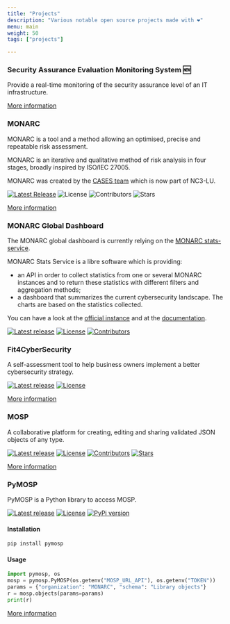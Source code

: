 ```yaml
---
title: "Projects"
description: "Various notable open source projects made with ❤"
menu: main
weight: 50
tags: ["projects"]

---
```



### Security Assurance Evaluation Monitoring System 🆕

Provide a real-time monitoring of the security assurance level of an IT infrastructure.


[More information](https://github.com/scandale-project)


### MONARC

MONARC is a tool and a method allowing an optimised, precise and repeatable risk assessment.

MONARC is an iterative and qualitative method of risk analysis in four stages,
broadly inspired by ISO/IEC 27005.

MONARC was created by the [CASES team](https://www.cases.lu) which is now part of NC3-LU.


[![Latest Release](https://img.shields.io/github/release/monarc-project/MonarcAppFO.svg?style=flat-square)](https://github.com/monarc-project/MonarcAppFO/releases/latest)
![License](https://img.shields.io/github/license/monarc-project/MonarcAppFO.svg?style=flat-square)
![Contributors](https://img.shields.io/github/contributors/monarc-project/MonarcAppFO.svg?style=flat-square)
![Stars](https://img.shields.io/github/stars/monarc-project/MonarcAppFO.svg?style=flat-square)


[More information](/monarc)



### MONARC Global Dashboard

The MONARC global dashboard is currently relying on the
[MONARC stats-service](https://github.com/monarc-project/stats-service).


MONARC Stats Service is a libre software which is providing:

* an API in order to collect statistics from one or several MONARC
  instances and to return these statistics with different filters
  and aggregation methods;
* a dashboard that summarizes the current cybersecurity landscape.
  The charts are based on the statistics collected.

You can have a look at the [official instance](https://dashboard.monarc.lu)
and at the [documentation](https://www.monarc.lu/documentation/stats-service/).


[![Latest release](https://img.shields.io/github/release/monarc-project/stats-service.svg?style=flat-square)](https://github.com/monarc-project/stats-service/releases/latest)
[![License](https://img.shields.io/github/license/monarc-project/stats-service.svg?style=flat-square)](https://www.gnu.org/licenses/agpl-3.0.html)
[![Contributors](https://img.shields.io/github/contributors/monarc-project/stats-service.svg?style=flat-square)](https://github.com/monarc-project/stats-service/graphs/contributors)



### Fit4CyberSecurity

A self-assessment tool to help business owners implement a
better cybersecurity strategy.

[![Latest release](https://img.shields.io/github/release/CASES-LU/Fit4Cybersecurity.svg?style=flat-square)](https://github.com/CASES-LU/Fit4Cybersecurity/releases/latest)
[![License](https://img.shields.io/github/license/CASES-LU/Fit4Cybersecurity.svg?style=flat-square)](https://www.gnu.org/licenses/agpl-3.0.html)

[More information](/fit4cybersecurity)


### MOSP

A collaborative platform for creating, editing and sharing
validated JSON objects of any type.

[![Latest release](https://img.shields.io/github/release/CASES-LU/MOSP.svg?style=flat-square)](https://github.com/NC3-LU/MOSP/releases/latest)
[![License](https://img.shields.io/github/license/CASES-LU/MOSP.svg?style=flat-square)](https://www.gnu.org/licenses/agpl-3.0.html)
[![Contributors](https://img.shields.io/github/contributors/CASES-LU/MOSP.svg?style=flat-square)](https://github.com/NC3-LU/MOSP/graphs/contributors)
[![Stars](https://img.shields.io/github/stars/CASES-LU/MOSP.svg?style=flat-square)](https://github.com/NC3-LU/MOSP/stargazers)

[More information](/mosp)


### PyMOSP

PyMOSP is a Python library to access MOSP.

[![Latest release](https://img.shields.io/github/release/CASES-LU/PyMOSP.svg?style=flat-square)](https://github.com/CASES-LU/PyMOSP/releases/latest)
[![License](https://img.shields.io/github/license/CASES-LU/PyMOSP.svg?style=flat-square)](https://www.gnu.org/licenses/agpl-3.0.html)
[![PyPi version](https://img.shields.io/pypi/v/pymosp.svg?style=flat-square)](https://pypi.org/project/pymosp)

#### Installation

```bash
pip install pymosp
```

#### Usage

```python
import pymosp, os
mosp = pymosp.PyMOSP(os.getenv("MOSP_URL_API"), os.getenv("TOKEN"))
params = {"organization": "MONARC", "schema": "Library objects"}
r = mosp.objects(params=params)
print(r)
```

[More information](https://github.com/NC3-LU/PyMOSP)
